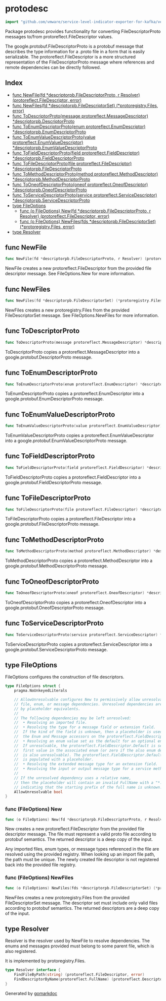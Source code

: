 <!-- Code generated by gomarkdoc. DO NOT EDIT -->

# protodesc

```go
import "github.com/vmware/service-level-indicator-exporter-for-kafka/vendor/google.golang.org/protobuf/reflect/protodesc"
```

Package protodesc provides functionality for converting FileDescriptorProto messages to/from protoreflect.FileDescriptor values.

The google.protobuf.FileDescriptorProto is a protobuf message that describes the type information for a .proto file in a form that is easily serializable. The protoreflect.FileDescriptor is a more structured representation of the FileDescriptorProto message where references and remote dependencies can be directly followed.

## Index

- [func NewFile(fd *descriptorpb.FileDescriptorProto, r Resolver) (protoreflect.FileDescriptor, error)](<#func-newfile>)
- [func NewFiles(fd *descriptorpb.FileDescriptorSet) (*protoregistry.Files, error)](<#func-newfiles>)
- [func ToDescriptorProto(message protoreflect.MessageDescriptor) *descriptorpb.DescriptorProto](<#func-todescriptorproto>)
- [func ToEnumDescriptorProto(enum protoreflect.EnumDescriptor) *descriptorpb.EnumDescriptorProto](<#func-toenumdescriptorproto>)
- [func ToEnumValueDescriptorProto(value protoreflect.EnumValueDescriptor) *descriptorpb.EnumValueDescriptorProto](<#func-toenumvaluedescriptorproto>)
- [func ToFieldDescriptorProto(field protoreflect.FieldDescriptor) *descriptorpb.FieldDescriptorProto](<#func-tofielddescriptorproto>)
- [func ToFileDescriptorProto(file protoreflect.FileDescriptor) *descriptorpb.FileDescriptorProto](<#func-tofiledescriptorproto>)
- [func ToMethodDescriptorProto(method protoreflect.MethodDescriptor) *descriptorpb.MethodDescriptorProto](<#func-tomethoddescriptorproto>)
- [func ToOneofDescriptorProto(oneof protoreflect.OneofDescriptor) *descriptorpb.OneofDescriptorProto](<#func-tooneofdescriptorproto>)
- [func ToServiceDescriptorProto(service protoreflect.ServiceDescriptor) *descriptorpb.ServiceDescriptorProto](<#func-toservicedescriptorproto>)
- [type FileOptions](<#type-fileoptions>)
  - [func (o FileOptions) New(fd *descriptorpb.FileDescriptorProto, r Resolver) (protoreflect.FileDescriptor, error)](<#func-fileoptions-new>)
  - [func (o FileOptions) NewFiles(fds *descriptorpb.FileDescriptorSet) (*protoregistry.Files, error)](<#func-fileoptions-newfiles>)
- [type Resolver](<#type-resolver>)


## func NewFile

```go
func NewFile(fd *descriptorpb.FileDescriptorProto, r Resolver) (protoreflect.FileDescriptor, error)
```

NewFile creates a new protoreflect.FileDescriptor from the provided file descriptor message. See FileOptions.New for more information.

## func NewFiles

```go
func NewFiles(fd *descriptorpb.FileDescriptorSet) (*protoregistry.Files, error)
```

NewFiles creates a new protoregistry.Files from the provided FileDescriptorSet message. See FileOptions.NewFiles for more information.

## func ToDescriptorProto

```go
func ToDescriptorProto(message protoreflect.MessageDescriptor) *descriptorpb.DescriptorProto
```

ToDescriptorProto copies a protoreflect.MessageDescriptor into a google.protobuf.DescriptorProto message.

## func ToEnumDescriptorProto

```go
func ToEnumDescriptorProto(enum protoreflect.EnumDescriptor) *descriptorpb.EnumDescriptorProto
```

ToEnumDescriptorProto copies a protoreflect.EnumDescriptor into a google.protobuf.EnumDescriptorProto message.

## func ToEnumValueDescriptorProto

```go
func ToEnumValueDescriptorProto(value protoreflect.EnumValueDescriptor) *descriptorpb.EnumValueDescriptorProto
```

ToEnumValueDescriptorProto copies a protoreflect.EnumValueDescriptor into a google.protobuf.EnumValueDescriptorProto message.

## func ToFieldDescriptorProto

```go
func ToFieldDescriptorProto(field protoreflect.FieldDescriptor) *descriptorpb.FieldDescriptorProto
```

ToFieldDescriptorProto copies a protoreflect.FieldDescriptor into a google.protobuf.FieldDescriptorProto message.

## func ToFileDescriptorProto

```go
func ToFileDescriptorProto(file protoreflect.FileDescriptor) *descriptorpb.FileDescriptorProto
```

ToFileDescriptorProto copies a protoreflect.FileDescriptor into a google.protobuf.FileDescriptorProto message.

## func ToMethodDescriptorProto

```go
func ToMethodDescriptorProto(method protoreflect.MethodDescriptor) *descriptorpb.MethodDescriptorProto
```

ToMethodDescriptorProto copies a protoreflect.MethodDescriptor into a google.protobuf.MethodDescriptorProto message.

## func ToOneofDescriptorProto

```go
func ToOneofDescriptorProto(oneof protoreflect.OneofDescriptor) *descriptorpb.OneofDescriptorProto
```

ToOneofDescriptorProto copies a protoreflect.OneofDescriptor into a google.protobuf.OneofDescriptorProto message.

## func ToServiceDescriptorProto

```go
func ToServiceDescriptorProto(service protoreflect.ServiceDescriptor) *descriptorpb.ServiceDescriptorProto
```

ToServiceDescriptorProto copies a protoreflect.ServiceDescriptor into a google.protobuf.ServiceDescriptorProto message.

## type FileOptions

FileOptions configures the construction of file descriptors.

```go
type FileOptions struct {
    pragma.NoUnkeyedLiterals

    // AllowUnresolvable configures New to permissively allow unresolvable
    // file, enum, or message dependencies. Unresolved dependencies are replaced
    // by placeholder equivalents.
    //
    // The following dependencies may be left unresolved:
    //	• Resolving an imported file.
    //	• Resolving the type for a message field or extension field.
    //	If the kind of the field is unknown, then a placeholder is used for both
    //	the Enum and Message accessors on the protoreflect.FieldDescriptor.
    //	• Resolving an enum value set as the default for an optional enum field.
    //	If unresolvable, the protoreflect.FieldDescriptor.Default is set to the
    //	first value in the associated enum (or zero if the also enum dependency
    //	is also unresolvable). The protoreflect.FieldDescriptor.DefaultEnumValue
    //	is populated with a placeholder.
    //	• Resolving the extended message type for an extension field.
    //	• Resolving the input or output message type for a service method.
    //
    // If the unresolved dependency uses a relative name,
    // then the placeholder will contain an invalid FullName with a "*." prefix,
    // indicating that the starting prefix of the full name is unknown.
    AllowUnresolvable bool
}
```

### func \(FileOptions\) New

```go
func (o FileOptions) New(fd *descriptorpb.FileDescriptorProto, r Resolver) (protoreflect.FileDescriptor, error)
```

New creates a new protoreflect.FileDescriptor from the provided file descriptor message. The file must represent a valid proto file according to protobuf semantics. The returned descriptor is a deep copy of the input.

Any imported files, enum types, or message types referenced in the file are resolved using the provided registry. When looking up an import file path, the path must be unique. The newly created file descriptor is not registered back into the provided file registry.

### func \(FileOptions\) NewFiles

```go
func (o FileOptions) NewFiles(fds *descriptorpb.FileDescriptorSet) (*protoregistry.Files, error)
```

NewFiles creates a new protoregistry.Files from the provided FileDescriptorSet message. The descriptor set must include only valid files according to protobuf semantics. The returned descriptors are a deep copy of the input.

## type Resolver

Resolver is the resolver used by NewFile to resolve dependencies. The enums and messages provided must belong to some parent file, which is also registered.

It is implemented by protoregistry.Files.

```go
type Resolver interface {
    FindFileByPath(string) (protoreflect.FileDescriptor, error)
    FindDescriptorByName(protoreflect.FullName) (protoreflect.Descriptor, error)
}
```



Generated by [gomarkdoc](<https://github.com/princjef/gomarkdoc>)

